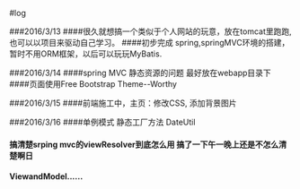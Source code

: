#log


###2016/3/13
####很久就想搞一个类似于个人网站的玩意，放在tomcat里跑跑,也可以以项目来驱动自己学习。
####初步完成 spring,springMVC环境的搭建，暂时不用ORM框架，以后可以玩玩MyBatis.


###2016/3/14
####spring MVC 静态资源的问题 最好放在webapp目录下
####页面使用Free Bootstrap Theme--Worthy


###2016/3/15
####前端施工中，主页：修改CSS, 添加背景图片


###2016/3/16
####单例模式 静态工厂方法 DateUtil
#### 搞清楚srping mvc的viewResolver到底怎么用 搞了一下午一晚上还是不怎么清楚啊日
#### ViewandModel......